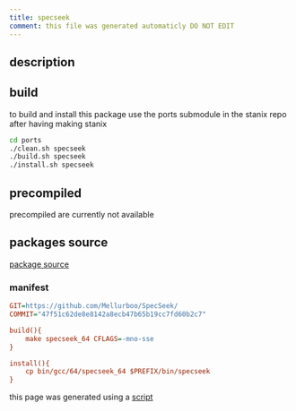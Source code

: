 ```yaml
---
title: specseek
comment: this file was generated automaticly DO NOT EDIT
---
```

## description

## build
to build and install this package use the ports submodule in the stanix repo
after having making stanix
```sh
cd ports
./clean.sh specseek
./build.sh specseek
./install.sh specseek
```

## precompiled
precompiled are currently not available

## packages source
[package source](https://github.com/tayoky/ports/tree/main/ports/specseek)  

### manifest
```ini
GIT=https://github.com/Mellurboo/SpecSeek/
COMMIT="47f51c62de8e8142a8ecb47b65b19cc7fd60b2c7"

build(){
	make specseek_64 CFLAGS=-mno-sse
}

install(){
	cp bin/gcc/64/specseek_64 $PREFIX/bin/specseek
}
```

this page was generated using a [script](../../update-packages.md)
